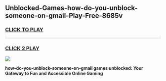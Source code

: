 
## Unblocked-Games-how-do-you-unblock-someone-on-gmail-Play-Free-8685v
<h3>
<a href="https://premium76.site?title=how-do-you-unblock-someone-on-gmail&ref=10A">CLICK TO PLAY</a></h3>
<hr>

<h3>
<a href="https://premium76.site?title=how-do-you-unblock-someone-on-gmail&ref=10A">CLICK 2 PLAY</a>
  
</h3>

<a href="https://premium76.site?title=how-do-you-unblock-someone-on-gmail&ref=10A"><img src="https://clearcache.store/games.png"></a>


**how-do-you-unblock-someone-on-gmail games unblocked: Your Gateway to Fun and Accessible Online Gaming**
